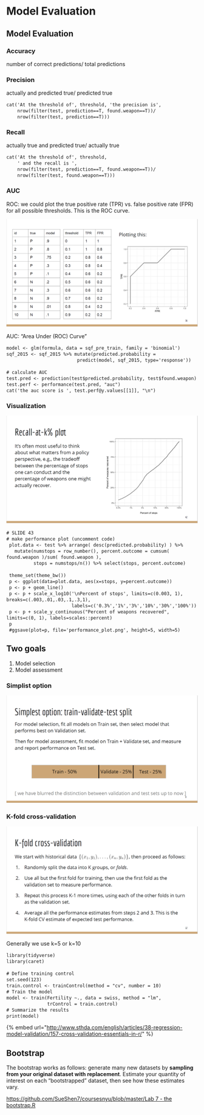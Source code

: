# Model Evaluation

## Model Evaluation

### Accuracy

number of correct predictions/ total predictions

### Precision

actually and predicted true/ predicted true

```text
cat('At the threshold of', threshold, 'the precision is',
    nrow(filter(test, prediction==T, found.weapon==T))/
    nrow(filter(test, prediction==T)))
```

### Recall

actually true and predicted true/ actually true

```text
cat('At the threshold of', threshold, 
    ' and the recall is ',
    nrow(filter(test, prediction==T, found.weapon==T))/
    nrow(filter(test, found.weapon==T)))
```

### AUC

ROC: we could plot the true positive rate \(TPR\) vs. false positive rate \(FPR\) for all possible thresholds. This is the ROC curve.

![](../../.gitbook/assets/image%20%28118%29.png)

AUC: “Area Under \(ROC\) Curve”

```text
model <- glm(formula, data = sqf_pre_train, family = 'binomial')
sqf_2015 <- sqf_2015 %>% mutate(predicted.probability =  
                          predict(model, sqf_2015, type='response'))

# calculate AUC
test.pred <- prediction(test$predicted.probability, test$found.weapon)
test.perf <- performance(test.pred, "auc")
cat('the auc score is ', test.perf@y.values[[1]], "\n")
```

### Visualization

![](../../.gitbook/assets/image%20%28119%29.png)

```text
# SLIDE 43
# make performance plot (uncomment code)
 plot.data <- test %>% arrange( desc(predicted.probability) ) %>%
   mutate(numstops = row_number(), percent.outcome = cumsum( found.weapon )/sum( found.weapon ),
          stops = numstops/n()) %>% select(stops, percent.outcome)

 theme_set(theme_bw())
 p <- ggplot(data=plot.data, aes(x=stops, y=percent.outcome))
 p <- p + geom_line()
 p <- p + scale_x_log10('\nPercent of stops', limits=c(0.003, 1), breaks=c(.003,.01,.03,.1,.3,1),
                        labels=c('0.3%','1%','3%','10%','30%','100%'))
 p <- p + scale_y_continuous("Percent of weapons recovered", limits=c(0, 1), labels=scales::percent)
 p
 #ggsave(plot=p, file='performance_plot.png', height=5, width=5)
```

## Two goals

1. Model selection
2. Model assessment

### Simplist option

![](../../.gitbook/assets/image%20%28123%29.png)

### K-fold cross-validation

![](../../.gitbook/assets/image%20%28122%29.png)

Generally we use k=5 or k=10

```text
library(tidyverse)
library(caret)

# Define training control
set.seed(123) 
train.control <- trainControl(method = "cv", number = 10)
# Train the model
model <- train(Fertility ~., data = swiss, method = "lm",
               trControl = train.control)
# Summarize the results
print(model)
```

{% embed url="http://www.sthda.com/english/articles/38-regression-model-validation/157-cross-validation-essentials-in-r/" %}

## Bootstrap

The bootstrap works as follows: generate many new datasets by **sampling from your original dataset with replacement**. Estimate your quantity of interest on each “bootstrapped” dataset, then see how these estimates vary.

[https://github.com/SueShen7/coursesnyu/blob/master/Lab 7 - the bootstrap.R](https://github.com/SueShen7/coursesnyu/blob/master/Lab%207%20-%20the%20bootstrap.R)

